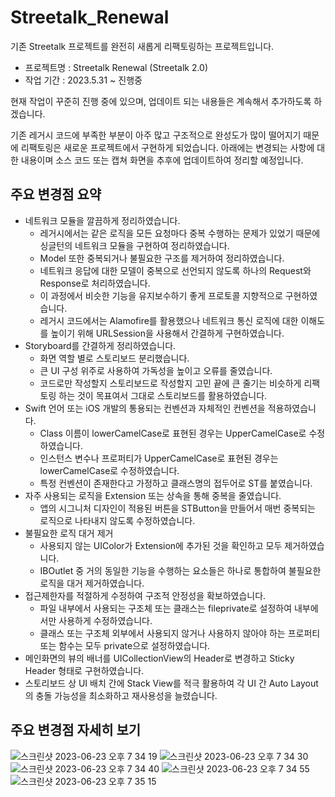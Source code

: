 # Streetalk_Renewal
기존 Streetalk 프로젝트를 완전히 새롭게 리팩토링하는 프로젝트입니다.

- 프로젝트명 : Streetalk Renewal (Streetalk 2.0)
- 작업 기간 : 2023.5.31 ~ 진행중

현재 작업이 꾸준히 진행 중에 있으며, 업데이트 되는 내용들은 계속해서 추가하도록 하겠습니다.

기존 레거시 코드에 부족한 부분이 아주 많고 구조적으로 완성도가 많이 떨어지기 때문에 리팩토링은 새로운 프로젝트에서 구현하게 되었습니다.
아래에는 변경되는 사항에 대한 내용이며 소스 코드 또는 캡쳐 화면을 추후에 업데이트하여 정리할 예정입니다.

## 주요 변경점 요약
- 네트워크 모듈을 깔끔하게 정리하였습니다.
    - 레거시에서는 같은 로직을 모든 요청마다 중복 수행하는 문제가 있었기 때문에 싱글턴의 네트워크 모듈을 구현하여 정리하였습니다.
    - Model 또한 중복되거나 불필요한 구조를 제거하여 정리하였습니다.
    - 네트워크 응답에 대한 모델이 중복으로 선언되지 않도록 하나의 Request와 Response로 처리하였습니다.
    - 이 과정에서 비슷한 기능을 유지보수하기 좋게 프로토콜 지향적으로 구현하였습니다.
    - 레거시 코드에서는 Alamofire를 활용했으나 네트워크 통신 로직에 대한 이해도를 높이기 위해 URLSession을 사용해서 간결하게 구현하였습니다.
- Storyboard를 간결하게 정리하였습니다.
    - 화면 역할 별로 스토리보드 분리했습니다.
    - 큰 UI 구성 위주로 사용하여 가독성을 높이고 오류를 줄였습니다.
    - 코드로만 작성할지 스토리보드로 작성할지 고민 끝에 큰 줄기는 비슷하게 리팩토링 하는 것이 목표여서 그대로 스토리보드를 활용하였습니다.
- Swift 언어 또는 iOS 개발의 통용되는 컨벤션과 자체적인 컨벤션을 적용하였습니다.
    - Class 이름이 lowerCamelCase로 표현된 경우는 UpperCamelCase로 수정하였습니다.
    - 인스턴스 변수나 프로퍼티가 UpperCamelCase로 표현된 경우는 lowerCamelCase로 수정하였습니다.
    - 특정 컨벤션이 존재한다고 가정하고 클래스명의 접두어로 ST를 붙였습니다.
- 자주 사용되는 로직을 Extension 또는 상속을 통해 중복을 줄였습니다.
    - 앱의 시그니처 디자인이 적용된 버튼을 STButton을 만들어서 매번 중복되는 로직으로 나타내지 않도록 수정하였습니다.
- 불필요한 로직 대거 제거
    - 사용되지 않는 UIColor가 Extension에 추가된 것을 확인하고 모두 제거하였습니다.
    - IBOutlet 중 거의 동일한 기능을 수행하는 요소들은 하나로 통합하여 불필요한 로직을 대거 제거하였습니다.
- 접근제한자를 적절하게 수정하여 구조적 안정성을 확보하였습니다.
    - 파일 내부에서 사용되는 구조체 또는 클래스는 fileprivate로 설정하여 내부에서만 사용하게 수정하였습니다.
    - 클래스 또는 구조체 외부에서 사용되지 않거나 사용하지 않아야 하는 프로퍼티 또는 함수는 모두 private으로 설정하였습니다.
- 메인화면의 뷰의 배너를 UICollectionView의 Header로 변경하고 Sticky Header 형태로 구현하였습니다.
- 스토리보드 상 UI 배치 간에 Stack View를 적극 활용하여 각 UI 간 Auto Layout의 충돌 가능성을 최소화하고 재사용성을 늘렸습니다.

## 주요 변경점 자세히 보기
![스크린샷 2023-06-23 오후 7 34 19](https://github.com/110w110/Streetalk_Renewal/assets/87888411/ce5c0646-2c1f-4e98-9cde-75007a718686)
![스크린샷 2023-06-23 오후 7 34 30](https://github.com/110w110/Streetalk_Renewal/assets/87888411/9a775f47-44ee-4987-844e-0e102509be07)
![스크린샷 2023-06-23 오후 7 34 40](https://github.com/110w110/Streetalk_Renewal/assets/87888411/8ceafda3-81bb-46e6-a900-55e74e199198)
![스크린샷 2023-06-23 오후 7 34 55](https://github.com/110w110/Streetalk_Renewal/assets/87888411/2483d22c-e0d2-4ada-b3f3-14e38c613f42)
![스크린샷 2023-06-23 오후 7 35 15](https://github.com/110w110/Streetalk_Renewal/assets/87888411/f26a7378-4ac0-4deb-b6f8-9bbf415ccfd8)

  
